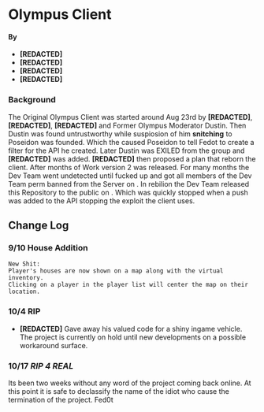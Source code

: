 # Olympus **Client**
#### By
- **[REDACTED]**
- **[REDACTED]**
- **[REDACTED]**
- **[REDACTED]**

### Background
 The Original Olympus Client was started around Aug 23rd by **[REDACTED]**, **[REDACTED]**, **[REDACTED]** and Former Olympus Moderator Dustin. Then Dustin was found untrustworthy while suspiosion of him **snitching** to Poseidon was founded. Which the caused Poseidon to tell Fedot to create a filter for the API he created. Later Dustin was EXILED from the group and **[REDACTED]** was added. **[REDACTED]** then proposed a plan that reborn the client. After months of Work version 2 was  released. For many months the Dev Team went undetected until *<TO BE ADDED>* fucked up and got all members of the Dev Team perm banned from the Server on *<To Be added>*. In rebilion the Dev Team released this Repository to the public on *<To be Added>*. Which was quickly stopped when a push was added to the API stopping the exploit the client uses.
 
 ## Change Log
 
 ### 9/10 **House Addition**
    New Shit:
    Player's houses are now shown on a map along with the virtual inventory.
    Clicking on a player in the player list will center the map on their location.

### 10/4 **RIP**
- **[REDACTED]** Gave away his valued code for a shiny ingame vehicle. The project is currently on hold until new developments on a possible workaround surface.

### 10/17 ***RIP 4 REAL***
Its been two weeks without any word of the project coming back online. At this point it is safe to declassify the name of the idiot who cause the termination of the project. Fed0t
